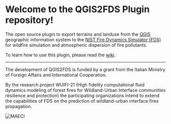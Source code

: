 # Welcome to the QGIS2FDS Plugin repository!

The open source plugin to export terrains and landuse from the [QGIS](http://www.qgis.org) geographic information system to the [NIST Fire Dynamics Simulator (FDS)](https://pages.nist.gov/fds-smv/) for wildfire simulation and atmospheric dispersion of fire pollutants.

To learn how to use this plugin, please read the [wiki](https://github.com/firetools/qgis2fds/wiki).

---

The development of QGIS2FDS is funded by a grant from the Italian Ministry of Foreign Affairs and International Cooperation.

By the research project WUIFI-21 (High fidelity computational fluid dynamics modeling of forest fires for Wildland-Urban Interface communities resilience and protection) the participating organizations intend to extend the capabilities of FDS on the prediction of wildland-urban interface fires propagation.

![MAECI](https://github.com/firetools/qgis2fds/wiki/images/MAECI.png)
